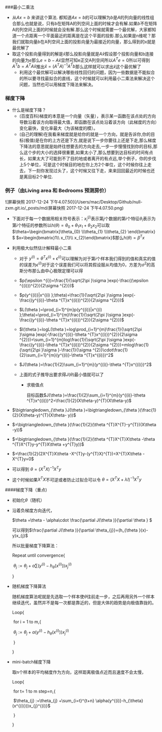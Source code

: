 ###最小二乘法

* 从$Ax=b$ 来讲这个算法. 都知道$Ax=b$的可以理解为$b$是$A$的列向量的线性组合那么也就是说，只有$b$在矩阵A的列空间上面的时候才会有解.如果$b$不在矩阵A的列空间上面的时候就会没有解.那么这个时候就需要一个最优解，大家都知道一个点距离一个平面最近的距离是在这个平面的投影.那么如果是n维呢？那我们就取向量$b$在A列空间上面的投影向量为最接近的向量，那么得到的x就是最优解了
* 取这个投影向量得到的解是$\hat{x}$那么投影向量就是$A\hat{x}$假设那个投影向量和b连接的向量为$e$那么$e=b-A\hat{x}$显然可知e正交A列空间所以$A^{T}e=0$所以可得到$A^{T}b=A^{T}A\hat{x}$推出$\hat{x}=(A^{T}A)^{-1}A^{T}b$那么这样就可以求出$\hat{x}$这个最优解了
  * 利用这个最优解可以解决哪些线性回归的问题，因为一些数据是不能拟合的所以要寻找最拟合的直线，这个时候就可以利用最小二乘法来解决这个问题，当然也可以用梯度下降法来解决。

### 梯度下降

* 什么是梯度下降？
  * (百度百科)梯度的本意是一个向量（矢量），表示某一函数在该点处的方向导数沿着该方向取得最大值，即函数在该点处沿着该方向（此梯度的方向）变化最快，变化率最大（为该梯度的模）。
  * (自己的理解)在我看来梯度就是给你的就是一个方向，就是告诉你,你的目标(极值)是在你的上方还是下方,就是说下一步你要往上还是下走,那么梯度下降法的意思就是始终往想要去的方向走去,一步一步慢慢找到你的目标,那么这个步的大小的选择很重要,如果太小了,那么想要到达目标的时间有点长，如果太大了可能到不了目的地或者离开的有点远,举个例子，你的步伐上5个单位，可是这个时候目的地在你上方2个单位，这个时候你往上走去，下一刻你发现过头了，这个时候又往下走，来来回回最近的时候也还是离目标2个单位.

### 例子（由Living area 和 Bedrooms 预测房价）

![屏幕快照 2017-12-24 下午4.07.50](/Users/mac/Desktop/Github/null-zxm.git.io/_posts/md/屏幕快照 2017-12-24 下午4.07.50.png)

* 下面对于每一个数据用相关符号表示：$x_{i}^{(j)}​$表示第$j​$个数据的第$i​$个特征$\theta _{i}​$表示为第$i​$个特征的参数所以$h(\theta)=\theta _{0}+\theta _{1}x_{1}+\theta _{2}x_{2}​$可以取$\theta=\begin{bmatrix}\theta_{0} \\\theta_{1} \\\theta_{2} \end{bmatrix}​$ $x=\begin{bmatrix}1\\ x_{1}\\ x_{2}\end{bmatrix}​$那么$h(\theta)=\beta^{T} x​$

* 利用极大似然估计解释最小二乘

  * 对于 $y^{(i)}=\theta^{T}x^{(i)}+\epsilon^{(i)}$可以理解为对于第$i$个样本我们得到的值和真实的值的误差为$\epsilon^{(i)}$对于这个误差我们可以将其假设服从均值为0，方差为$\sigma ^{2}$的高斯分布那么由中心极限定理可以得

  * $p(\epsilon ^{i})=\frac{1}{\sqrt{2\pi }\sigma }exp(-\frac{(\epsilon ^{(i)})^{2}}{2\sigma ^{2}})$

  * $p(y^{(i)}|x^{(i) };\theta)=\frac{1}{\sqrt{2\pi }\sigma }exp(-\frac{(y^{(i)}-\theta ^{T}x^{(i)})^{2}}{2\sigma ^{2}})$

  * $L(\theta )=\prod_{i=1}^{m}p(y^{(i)}|x^{(i) };\theta)=\prod_{i=1}^{m}\frac{1}{\sqrt{2\pi }\sigma }exp(-\frac{(y^{(i)}-\theta ^{T}x^{(i)})^{2}}{2\sigma ^{2}})$

  * $l(\theta )=logL(\theta )=log\prod_{i=1}^{m}\frac{1}{\sqrt{2\pi }\sigma }exp(-\frac{(y^{(i)}-\theta ^{T}x^{(i)})^{2}}{2\sigma ^{2}})=\sum_{i=1}^{m}log\frac{1}{\sqrt{2\pi }\sigma }exp(-\frac{(y^{(i)}-\theta ^{T}x^{(i)})^{2}}{2\sigma ^{2}})=mlog\frac{1}{\sqrt{2\pi }\sigma }-\frac{1}{\sigma ^{2}}\cdot\frac{1}{2}\sum_{i=1}^{m}(y^{(i)}-\theta ^{T}x^{(i)})^2$

  * $J(\theta )=\frac{1}{2}\sum_{i=1}^{m}(y^{(i)}-\theta ^{T}x^{(i)})^2$

  * 上面的式子推导出要求得$J(\theta )$最小值就可以了

    * 求极值点

      目标函数$J(\theta )=\frac{1}{2}\sum_{i=1}^{m}(y^{(i)}-\theta ^{T}x^{(i)})^2=\frac{1}{2}(X\theta-y)^{T}(X\theta-y)$


* $\bigtriangledown_{\theta }J(\theta )=\bigtriangledown_{\theta }(\frac{1}{2}(X\theta-y)^{T}(X\theta- y))$
* $=\bigtriangledown_{\theta }(\frac{1}{2}(\theta ^{T}X^{T}-y^{T})(X\theta -y))$
* $=\bigtriangledown_{\theta }(\frac{1}{2}(\theta ^{T}X^{T}X\theta -\theta ^{T}X^{T}y-y^{T}X\theta +y^{T}y))$
* $=\frac{1}{2}(2X^{T}X\theta -X^{T}y-(y^{T}X)^{T})=X^{T}X\theta -X^{T}y=0$
* 可以得到 $\theta=(X^{T}X)^{-1}X^{T}y$
* 这个时候如果$X^{T}X$不可逆或者防止过拟合可以令 $\theta=(X^{T}X+\lambda I)^{-1}X^{T}y$

####梯度下降（重点)

* 初始化$\theta$（随机）

* 沿着负梯度方向迭代，

  $\theta =\theta - \alpha\cdot \frac{\partial J(\theta )}{\partial \theta } $

  可以得到$\frac{\partial J(\theta )}{\partial \theta_{j}}=(h_{\theta }(x)-y)x_{j}$

  所以批量梯度下降算法：

  Repeat until convergence{

  ​	$\theta_{j} :=\theta_{j} + \alpha\sum(y^{(i)}-h_{\theta}(x^{(i)}))x_{j}^{(i)}$

  }

* 随机梯度下降算法

  随机梯度算法呢就是先选取一个样本使$\theta$往前走一步，之后再用另外一个样本继续迭代，虽然并不是每一次都是靠近的，但是大体的趋势是向极值靠拢的。

  Loop{

  ​	for i = 1 to m,{	

  ​	$\theta_{j} :=\theta_{j} + \alpha(y^{(i)}-h_{\theta}(x^{(i)}))x_{j}^{(i)}$

  ​	}

  }

* mini-batch梯度下降

  取n个样本的平均梯度作为方向，这样距离极值点近而且速度不会太慢，

  Loop{

  ​	for t= 1 to m step=n,{	

  ​	$\theta_{j} :=\theta_{j} +\sum_{i=t}^{t+n} \alpha(y^{(i)}-h_{\theta}(x^{(i)}))x_{j}^{(i)}$

  ​	}

  }